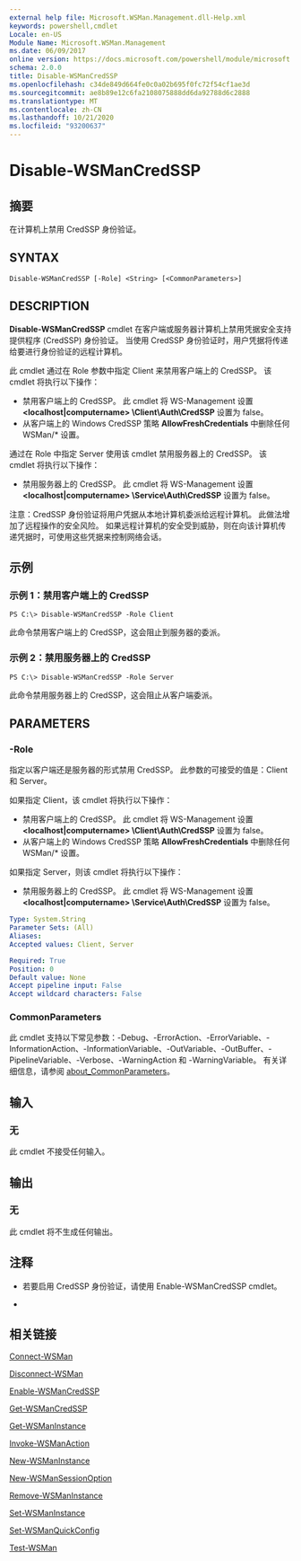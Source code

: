 ```yaml
---
external help file: Microsoft.WSMan.Management.dll-Help.xml
keywords: powershell,cmdlet
Locale: en-US
Module Name: Microsoft.WSMan.Management
ms.date: 06/09/2017
online version: https://docs.microsoft.com/powershell/module/microsoft.wsman.management/disable-wsmancredssp?view=powershell-5.1&WT.mc_id=ps-gethelp
schema: 2.0.0
title: Disable-WSManCredSSP
ms.openlocfilehash: c34de849d664fe0c0a02b695f0fc72f54cf1ae3d
ms.sourcegitcommit: ae8b89e12c6fa2108075888dd6da92788d6c2888
ms.translationtype: MT
ms.contentlocale: zh-CN
ms.lasthandoff: 10/21/2020
ms.locfileid: "93200637"
---
```

# Disable-WSManCredSSP

## 摘要
在计算机上禁用 CredSSP 身份验证。

## SYNTAX

```
Disable-WSManCredSSP [-Role] <String> [<CommonParameters>]
```

## DESCRIPTION
**Disable-WSManCredSSP** cmdlet 在客户端或服务器计算机上禁用凭据安全支持提供程序 (CredSSP) 身份验证。
当使用 CredSSP 身份验证时，用户凭据将传递给要进行身份验证的远程计算机。

此 cmdlet 通过在 Role  参数中指定 Client 来禁用客户端上的 CredSSP。
该 cmdlet 将执行以下操作：

- 禁用客户端上的 CredSSP。 此 cmdlet 将 WS-Management 设置 **\<localhost|computername\> \Client\Auth\CredSSP** 设置为 false。
- 从客户端上的 Windows CredSSP 策略 **AllowFreshCredentials** 中删除任何 WSMan/* 设置。

通过在 Role  中指定 Server 使用该 cmdlet 禁用服务器上的 CredSSP。
该 cmdlet 将执行以下操作：

- 禁用服务器上的 CredSSP。 此 cmdlet 将 WS-Management 设置 **\<localhost|computername\> \Service\Auth\CredSSP** 设置为 false。

注意：CredSSP 身份验证将用户凭据从本地计算机委派给远程计算机。
此做法增加了远程操作的安全风险。
如果远程计算机的安全受到威胁，则在向该计算机传递凭据时，可使用这些凭据来控制网络会话。

## 示例

### 示例 1：禁用客户端上的 CredSSP

```
PS C:\> Disable-WSManCredSSP -Role Client
```

此命令禁用客户端上的 CredSSP，这会阻止到服务器的委派。

### 示例 2：禁用服务器上的 CredSSP

```
PS C:\> Disable-WSManCredSSP -Role Server
```

此命令禁用服务器上的 CredSSP，这会阻止从客户端委派。

## PARAMETERS

### -Role
指定以客户端还是服务器的形式禁用 CredSSP。
此参数的可接受的值是：Client 和 Server。

如果指定 Client，该 cmdlet 将执行以下操作：

- 禁用客户端上的 CredSSP。 此 cmdlet 将 WS-Management 设置 **\<localhost|computername\> \Client\Auth\CredSSP** 设置为 false。
- 从客户端上的 Windows CredSSP 策略 **AllowFreshCredentials** 中删除任何 WSMan/* 设置。

如果指定 Server，则该 cmdlet 将执行以下操作：

- 禁用服务器上的 CredSSP。 此 cmdlet 将 WS-Management 设置 **\<localhost|computername\> \Service\Auth\CredSSP** 设置为 false。

```yaml
Type: System.String
Parameter Sets: (All)
Aliases:
Accepted values: Client, Server

Required: True
Position: 0
Default value: None
Accept pipeline input: False
Accept wildcard characters: False
```

### CommonParameters
此 cmdlet 支持以下常见参数：-Debug、-ErrorAction、-ErrorVariable、-InformationAction、-InformationVariable、-OutVariable、-OutBuffer、-PipelineVariable、-Verbose、-WarningAction 和 -WarningVariable。 有关详细信息，请参阅 [about_CommonParameters](https://go.microsoft.com/fwlink/?LinkID=113216)。

## 输入

### 无
此 cmdlet 不接受任何输入。

## 输出

### 无
此 cmdlet 将不生成任何输出。

## 注释

* 若要启用 CredSSP 身份验证，请使用 Enable-WSManCredSSP cmdlet。

*

## 相关链接

[Connect-WSMan](Connect-WSMan.md)

[Disconnect-WSMan](Disconnect-WSMan.md)

[Enable-WSManCredSSP](Enable-WSManCredSSP.md)

[Get-WSManCredSSP](Get-WSManCredSSP.md)

[Get-WSManInstance](Get-WSManInstance.md)

[Invoke-WSManAction](Invoke-WSManAction.md)

[New-WSManInstance](New-WSManInstance.md)

[New-WSManSessionOption](New-WSManSessionOption.md)

[Remove-WSManInstance](Remove-WSManInstance.md)

[Set-WSManInstance](Set-WSManInstance.md)

[Set-WSManQuickConfig](Set-WSManQuickConfig.md)

[Test-WSMan](Test-WSMan.md)

